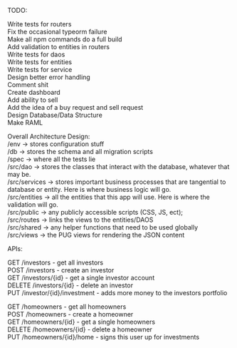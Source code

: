TODO:

Write tests for routers<br>
Fix the occasional typeorm failure<br>
Make all npm commands do a full build<br>
Add validation to entities in routers<br>
Write tests for daos<br>
Write tests for entities<br>
Write tests for service<br>
Design better error handling<br>
Comment shit<br>
Create dashboard<br>
Add ability to sell<br>
    Add the idea of a buy request and sell request<br>
Design Database/Data Structure<br>
Make RAML<br>


Overall Architecture Design:<br>
/env -> stores configuration stuff<br>
/db -> stores the schema and all migration scripts<br>
/spec -> where all the tests lie<br>
/src/dao -> stores the classes that interact with the database, whatever that may be.<br>
/src/services -> stores important business processes that are tangential to database or entity. Here is where business logic will go.<br>
/src/entities -> all the entities that this app will use. Here is where the validation will go.<br>
/src/public -> any publicly accessible scripts (CSS, JS, ect);<br>
/src/routes -> links the views to the entities/DAOS<br>
/src/shared -> any helper functions that need to be used globally<br>
/src/views -> the PUG views for rendering the JSON content<br>


APIs:

GET /investors                  - get all investors<br> 
POST /investors                 - create an investor<br>
GET /investors/{id}             - get a single investor account<br>
DELETE /investors/{id}          - delete an investor<br>
PUT /investor/{id}/investment   - adds more money to the investors portfolio<br>

GET /homeowners                 - get all homeowners<br>
POST /homeowners                - create a homeowner<br>
GET /homeowners/{id}            - get a single homeowners<br>
DELETE /homeowners/{id}         - delete a homeowner<br>
PUT /homeowners/{id}/home       - signs this user up for investments<br>
